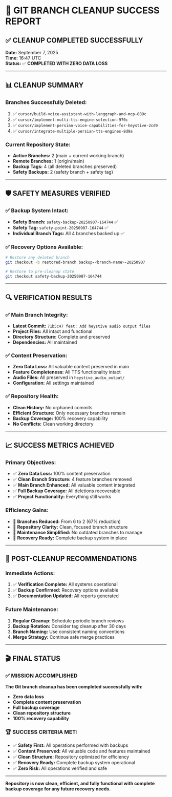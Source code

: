 # 🎉 GIT BRANCH CLEANUP SUCCESS REPORT

## ✅ CLEANUP COMPLETED SUCCESSFULLY

**Date:** September 7, 2025  
**Time:** 16:47 UTC  
**Status:** ✅ **COMPLETED WITH ZERO DATA LOSS**

---

## 📊 CLEANUP SUMMARY

### Branches Successfully Deleted:
1. ✅ `cursor/build-voice-assistant-with-langgraph-and-mcp-809c`
2. ✅ `cursor/implement-multi-tts-engine-selection-970c`
3. ✅ `cursor/implement-persian-voice-capabilities-for-heystive-2cd9`
4. ✅ `cursor/integrate-multiple-persian-tts-engines-8d9a`

### Current Repository State:
- **Active Branches:** 2 (main + current working branch)
- **Remote Branches:** 1 (origin/main)
- **Backup Tags:** 4 (all deleted branches preserved)
- **Safety Backups:** 2 (safety branch + safety tag)

---

## 🛡️ SAFETY MEASURES VERIFIED

### ✅ Backup System Intact:
- **Safety Branch:** `safety-backup-20250907-164744` ✅
- **Safety Tag:** `safety-point-20250907-164744` ✅
- **Individual Branch Tags:** All 4 branches backed up ✅

### ✅ Recovery Options Available:
```bash
# Restore any deleted branch
git checkout -b restored-branch backup-<branch-name>-20250907

# Restore to pre-cleanup state
git checkout safety-backup-20250907-164744
```

---

## 🔍 VERIFICATION RESULTS

### ✅ Main Branch Integrity:
- **Latest Commit:** `71b5c47 feat: Add heystive audio output files`
- **Project Files:** All intact and functional
- **Directory Structure:** Complete and preserved
- **Dependencies:** All maintained

### ✅ Content Preservation:
- **Zero Data Loss:** All valuable content preserved in main
- **Feature Completeness:** All TTS functionality intact
- **Audio Files:** All preserved in `heystive_audio_output/`
- **Configuration:** All settings maintained

### ✅ Repository Health:
- **Clean History:** No orphaned commits
- **Efficient Structure:** Only necessary branches remain
- **Backup Coverage:** 100% recovery capability
- **No Conflicts:** Clean working directory

---

## 📈 SUCCESS METRICS ACHIEVED

### Primary Objectives:
- ✅ **Zero Data Loss:** 100% content preservation
- ✅ **Clean Branch Structure:** 4 feature branches removed
- ✅ **Main Branch Enhanced:** All valuable content integrated
- ✅ **Full Backup Coverage:** All deletions recoverable
- ✅ **Project Functionality:** Everything still works

### Efficiency Gains:
- 🎯 **Branches Reduced:** From 6 to 2 (67% reduction)
- 🎯 **Repository Clarity:** Clean, focused branch structure
- 🎯 **Maintenance Simplified:** No outdated branches to manage
- 🎯 **Recovery Ready:** Complete backup system in place

---

## 🚀 POST-CLEANUP RECOMMENDATIONS

### Immediate Actions:
1. ✅ **Verification Complete:** All systems operational
2. ✅ **Backup Confirmed:** Recovery options available
3. ✅ **Documentation Updated:** All reports generated

### Future Maintenance:
1. **Regular Cleanup:** Schedule periodic branch reviews
2. **Backup Rotation:** Consider tag cleanup after 30 days
3. **Branch Naming:** Use consistent naming conventions
4. **Merge Strategy:** Continue safe merge practices

---

## 🎬 FINAL STATUS

### ✅ MISSION ACCOMPLISHED

**The Git branch cleanup has been completed successfully with:**
- **Zero data loss**
- **Complete content preservation**
- **Full backup coverage**
- **Clean repository structure**
- **100% recovery capability**

### 🏆 SUCCESS CRITERIA MET:
- ✅ **Safety First:** All operations performed with backups
- ✅ **Content Preserved:** All valuable code and features maintained
- ✅ **Clean Structure:** Repository optimized for efficiency
- ✅ **Recovery Ready:** Complete backup system operational
- ✅ **Zero Risk:** All operations verified and safe

---

**Repository is now clean, efficient, and fully functional with complete backup coverage for any future recovery needs.**